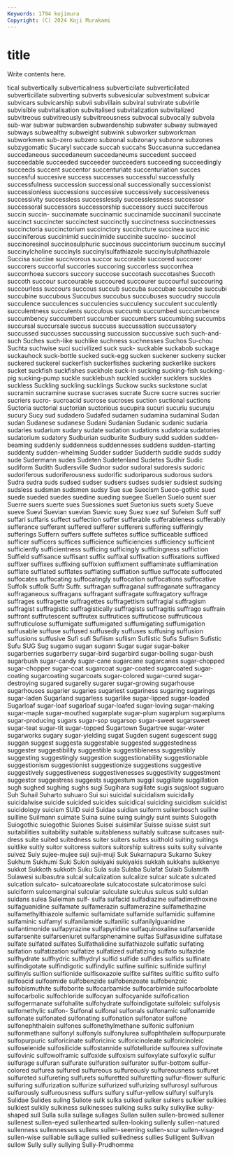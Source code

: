 ```yaml
---
Keywords: 1794 kojimura
Copyright: (C) 2024 Koji Murakami
---
```


# title

Write contents here.



tical subvertically subverticalness subverticilate subverticilated subverticillate subverting
subverts subvesicular subvestment subvicar subvicars subvicarship subvii subvillain subviral subvirate
subvirile subvisible subvitalisation subvitalised subvitalization subvitalized subvitreous subvitreously subvitreousness subvocal
subvocally subvola sub-war subwar subwarden subwardenship subwater subway subwayed subways
subwealthy subweight subwink subworker subworkman subworkmen sub-zero subzero subzonal subzonary
subzone subzones subzygomatic Sucaryl succade succah succahs Succasunna succedanea succedaneous
succedaneum succedaneums succedent succeed succeedable succeeded succeeder succeeders succeeding succeedingly
succeeds succent succentor succenturiate succenturiation succes succesful succesive success successes
successful successfully successfulness succession successional successionally successionist successionless successions successive
successively successiveness successivity successless successlessly successlessness successor successoral successors successorship
successory succi succiferous succin succin- succinamate succinamic succinamide succinanil succinate
succinct succincter succinctest succinctly succinctness succinctnesses succinctoria succinctorium succinctory succincture
succinea succinic succiniferous succinimid succinimide succinite succino- succinol succinoresinol succinosulphuric
succinous succintorium succinum succinyl succinylcholine succinyls succinylsulfathiazole succinylsulphathiazole Succisa succise
succivorous succor succorable succored succorer succorers succorful succories succoring succorless
succorrhea succorrhoea succors succory succose succotash succotashes Succoth succoth succour
succourable succoured succourer succourful succouring succourless succours succous succub succuba
succubae succube succubi succubine succubous Succubus succubus succubuses succudry succula
succulence succulences succulencies succulency succulent succulently succulentness succulents succulous succumb
succumbed succumbence succumbency succumbent succumber succumbers succumbing succumbs succursal succursale
succus succuss succussation succussatory succussed succusses succussing succussion succussive such
such-and-such Suches such-like suchlike suchness suchnesses Suchos Su-chou Suchta suchwise
suci sucivilized suck suck- suckable suckabob suckage suckauhock suck-bottle sucked
suck-egg sucken suckener suckeny sucker suckered suckerel suckerfish suckerfishes suckering
suckerlike suckers sucket suckfish suckfishes suckhole suck-in sucking sucking-fish sucking-pig
sucking-pump suckle sucklebush suckled suckler sucklers suckles suckless Suckling suckling
sucklings Suckow sucks suckstone suclat sucramin sucramine sucrase sucrases sucrate
Sucre sucre sucres sucrier sucriers sucro- sucroacid sucrose sucroses suction
suctional suctions Suctoria suctorial suctorian suctorious sucupira sucuri sucuriu sucuruju
sucury Sucy sud sudadero Sudafed sudamen sudamina sudaminal Sudan sudan
Sudanese sudanese Sudani Sudanian Sudanic sudanic sudaria sudaries sudarium sudary
sudate sudation sudations sudatoria sudatories sudatorium sudatory Sudburian sudburite Sudbury
sudd sudden sudden-beaming suddenly suddenness suddennesses suddens sudden-starting suddenty sudden-whelming
Sudder sudder Sudderth suddle sudds suddy sude Sudermann sudes Sudeten
Sudetenland Sudetes Sudhir Sudic sudiform Sudith Sudlersville Sudnor sudor sudoral
sudoresis sudoric sudoriferous sudoriferousness sudorific sudoriparous sudorous sudors Sudra sudra
suds sudsed sudser sudsers sudses sudsier sudsiest sudsing sudsless sudsman
sudsmen sudsy Sue sue Suecism Sueco-gothic sued suede sueded suedes
suedine sueding suegee Suellen Suelo suent suer Suerre suers suerte
sues Suessiones suet Suetonius suets suety Sueve sueve Suevi Suevian
suevian Suevic suey Suez suez suf Sufeism Suff suff suffari
suffaris suffect suffection suffer sufferable sufferableness sufferably sufferance sufferant suffered
sufferer sufferers suffering sufferingly sufferings Suffern suffers suffete suffetes suffice
sufficeable sufficed sufficer sufficers suffices sufficience sufficiencies sufficiency sufficient sufficiently
sufficientness sufficing sufficingly sufficingness suffiction Suffield suffisance suffisant suffix suffixal
suffixation suffixations suffixed suffixer suffixes suffixing suffixion suffixment sufflaminate sufflamination
sufflate sufflated sufflates sufflating sufflation sufflue suffocate suffocated suffocates suffocating
suffocatingly suffocation suffocations suffocative Suffolk suffolk Suffr Suffr. suffragan suffraganal
suffraganate suffragancy suffraganeous suffragans suffragant suffragate suffragatory suffrage suffrages suffragette
suffragettes suffragettism suffragial suffragism suffragist suffragistic suffragistically suffragists suffragitis suffrago
suffrain suffront suffrutescent suffrutex suffrutices suffruticose suffruticous suffruticulose suffumigate suffumigated
suffumigating suffumigation suffusable suffuse suffused suffusedly suffuses suffusing suffusion suffusions
suffusive Sufi sufi Sufiism sufiism Sufiistic Sufis Sufism Sufistic Sufu
SUG Sug sugamo sugan sugann Sugar sugar sugar-baker sugarberries sugarberry
sugar-bird sugarbird sugar-boiling sugar-bush sugarbush sugar-candy sugar-cane sugarcane sugarcanes sugar-chopped
sugar-chopper sugar-coat sugarcoat sugar-coated sugarcoated sugar-coating sugarcoating sugarcoats sugar-colored sugar-cured
sugar-destroying sugared sugarelly sugarer sugar-growing sugarhouse sugarhouses sugarier sugaries sugariest
sugariness sugaring sugarings sugar-laden Sugarland sugarless sugarlike sugar-lipped sugar-loaded Sugarloaf
sugar-loaf sugarloaf sugar-loafed sugar-loving sugar-making sugar-maple sugar-mouthed sugarplate sugar-plum sugarplum
sugarplums sugar-producing sugars sugar-sop sugarsop sugar-sweet sugarsweet sugar-teat sugar-tit sugar-topped
Sugartown Sugartree sugar-water sugarworks sugary sugar-yielding sugat Sugden sugent sugescent
sugg suggan suggest suggesta suggestable suggested suggestedness suggester suggestibility suggestible
suggestibleness suggestibly suggesting suggestingly suggestion suggestionability suggestionable suggestionism suggestionist suggestionize
suggestions suggestive suggestively suggestiveness suggestivenesses suggestivity suggestment suggestor suggestress suggests
suggestum suggil suggillate suggillation sugh sughed sughing sughs sugi Sugihara
sugillate sugis sugsloot suguaro Suh Suhail Suharto suhuaro Sui sui
suicidal suicidalism suicidally suicidalwise suicide suicided suicides suicidical suiciding suicidism
suicidist suicidology suicism SUID suid Suidae suidian suiform suikerbosch suiline
suilline Suilmann suimate Suina suine suing suingly suint suints Suiogoth
Suiogothic suiogothic Suiones Suisei suisimilar Suisse suisse suist suit suitabilities
suitability suitable suitableness suitably suitcase suitcases suit-dress suite suited suitedness
suiter suiters suites suithold suiting suitings suitlike suitly suitor suitoress
suitors suitorship suitress suits suity suivante suivez Suiy sujee-mujee suji
suji-muji Suk Sukarnapura Sukarno Sukey Sukhum Sukhumi Suki Sukin sukiyaki
sukiyakis sukkah sukkahs sukkenye sukkot Sukkoth sukkoth Suku Sula sula
Sulaba Sulafat Sulaib Sulamith Sulawesi sulbasutra sulcal sulcalization sulcalize sulcar
sulcate sulcated sulcation sulcato- sulcatoareolate sulcatocostate sulcatorimose sulci sulciform sulcomarginal
sulcular sulculate sulculus sulcus suld suldan suldans sulea Suleiman sulf-
sulfa sulfacid sulfadiazine sulfadimethoxine sulfaguanidine sulfamate sulfamerazin sulfamerazine sulfamethazine sulfamethylthiazole
sulfamic sulfamidate sulfamide sulfamidic sulfamine sulfaminic sulfamyl sulfanilamide sulfanilic sulfanilylguanidine
sulfantimonide sulfapyrazine sulfapyridine sulfaquinoxaline sulfarsenide sulfarsenite sulfarseniuret sulfarsphenamine sulfas Sulfasuxidine
sulfatase sulfate sulfated sulfates Sulfathalidine sulfathiazole sulfatic sulfating sulfation sulfatization
sulfatize sulfatized sulfatizing sulfato sulfazide sulfhydrate sulfhydric sulfhydryl sulfid sulfide
sulfides sulfids sulfinate sulfindigotate sulfindigotic sulfindylic sulfine sulfinic sulfinide sulfinyl
sulfinyls sulfion sulfionide sulfisoxazole sulfite sulfites sulfitic sulfito sulfo sulfoacid
sulfoamide sulfobenzide sulfobenzoate sulfobenzoic sulfobismuthite sulfoborite sulfocarbamide sulfocarbimide sulfocarbolate sulfocarbolic
sulfochloride sulfocyan sulfocyanide sulfofication sulfogermanate sulfohalite sulfohydrate sulfoindigotate sulfoleic sulfolysis
sulfomethylic sulfon- Sulfonal sulfonal sulfonals sulfonamic sulfonamide sulfonate sulfonated sulfonating
sulfonation sulfonator sulfone sulfonephthalein sulfones sulfonethylmethane sulfonic sulfonium sulfonmethane sulfonyl
sulfonyls sulfonylurea sulfophthalein sulfopurpurate sulfopurpuric sulforicinate sulforicinic sulforicinoleate sulforicinoleic sulfoselenide
sulfosilicide sulfostannide sulfotelluride sulfourea sulfovinate sulfovinic sulfowolframic sulfoxide sulfoxism sulfoxylate
sulfoxylic sulfur sulfurage sulfuran sulfurate sulfuration sulfurator sulfur-bottom sulfur-colored sulfurea
sulfured sulfureous sulfureously sulfureousness sulfuret sulfureted sulfureting sulfurets sulfuretted sulfuretting
sulfur-flower sulfuric sulfuring sulfurization sulfurize sulfurized sulfurizing sulfurosyl sulfurous sulfurously
sulfurousness sulfurs sulfury sulfur-yellow sulfuryl sulfuryls Sulidae Sulides suling Suliote
sulk sulka sulked sulker sulkers sulkier sulkies sulkiest sulkily sulkiness
sulkinesses sulking sulks sulky sulkylike sulky-shaped sull Sulla sulla sullage
sullages Sullan sullen sullen-browed sullener sullenest sullen-eyed sullenhearted sullen-looking sullenly
sullen-natured sullenness sullennesses sullens sullen-seeming sullen-sour sullen-visaged sullen-wise sulliable sulliage
sullied sulliedness sullies Sulligent Sullivan sullow Sully sully sullying Sully-Prudhomme
